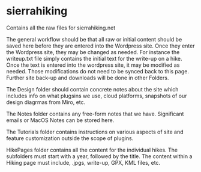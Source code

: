 # sierrahiking
Contains all the raw files for sierrahiking.net

The general workflow should be that all raw or initial content should be saved here before they are entered into the Wordpress site.  Once they enter the Wordpress site, they may be changed as needed.  For instance the writeup.txt file simply contains the initial text for the write-up on a hike.  Once the text is entered into the wordpress site, it may be modified as needed.  Those modifications do not need to be synced back to this page.   Further site back-up and downloads will be done in other Folders.

The Design folder should contain concrete notes about the site which includes info on what plugsins we use, cloud platforms, snapshots of our design diagrmas from Miro, etc.

The Notes folder contains any free-form notes that we have.   Significant emails or MacOS Notes can be stored here.

The Tutorials folder contains instructions on various aspects of site and feature customization outside the scope of plugins.

HikePages folder contains all the content for the individual hikes.  The subfolders must start with a year, followed by the title.   The content within a Hiking page must include, .jpgs, write-up, GPX, KML files, etc.   
